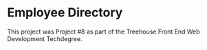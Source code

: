 # Employee Directory

This project was Project #8 as part of the Treehouse Front End Web Development Techdegree.
